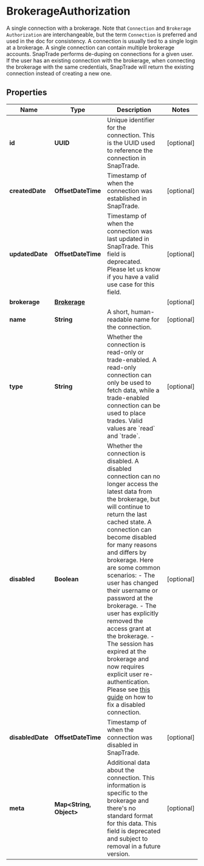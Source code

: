 

# BrokerageAuthorization

A single connection with a brokerage. Note that `Connection` and `Brokerage Authorization` are interchangeable, but the term `Connection` is preferred and used in the doc for consistency.  A connection is usually tied to a single login at a brokerage. A single connection can contain multiple brokerage accounts.  SnapTrade performs de-duping on connections for a given user. If the user has an existing connection with the brokerage, when connecting the brokerage with the same credentials, SnapTrade will return the existing connection instead of creating a new one. 

## Properties

| Name | Type | Description | Notes |
|------------ | ------------- | ------------- | -------------|
|**id** | **UUID** | Unique identifier for the connection. This is the UUID used to reference the connection in SnapTrade. |  [optional] |
|**createdDate** | **OffsetDateTime** | Timestamp of when the connection was established in SnapTrade. |  [optional] |
|**updatedDate** | **OffsetDateTime** | Timestamp of when the connection was last updated in SnapTrade. This field is deprecated. Please let us know if you have a valid use case for this field. |  [optional] |
|**brokerage** | [**Brokerage**](Brokerage.md) |  |  [optional] |
|**name** | **String** | A short, human-readable name for the connection. |  [optional] |
|**type** | **String** | Whether the connection is read-only or trade-enabled. A read-only connection can only be used to fetch data, while a trade-enabled connection can be used to place trades. Valid values are &#x60;read&#x60; and &#x60;trade&#x60;. |  [optional] |
|**disabled** | **Boolean** | Whether the connection is disabled. A disabled connection can no longer access the latest data from the brokerage, but will continue to return the last cached state. A connection can become disabled for many reasons and differs by brokerage. Here are some common scenarios:  - The user has changed their username or password at the brokerage. - The user has explicitly removed the access grant at the brokerage. - The session has expired at the brokerage and now requires explicit user re-authentication.  Please see [this guide](https://docs.snaptrade.com/docs/fix-broken-connections) on how to fix a disabled connection.  |  [optional] |
|**disabledDate** | **OffsetDateTime** | Timestamp of when the connection was disabled in SnapTrade. |  [optional] |
|**meta** | **Map&lt;String, Object&gt;** | Additional data about the connection. This information is specific to the brokerage and there&#39;s no standard format for this data. This field is deprecated and subject to removal in a future version. |  [optional] |



